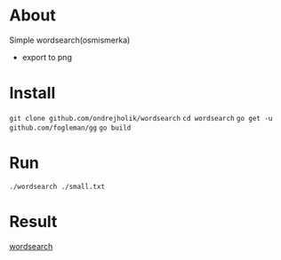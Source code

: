 # About
Simple wordsearch(osmismerka)
  - export to png

# Install 
  `git clone github.com/ondrejholik/wordsearch`
  `cd wordsearch`
  `go get -u github.com/fogleman/gg`
  `go build`
# Run
  `./wordsearch ./small.txt`

# Result
  [wordsearch]("./wordsearch.png")





